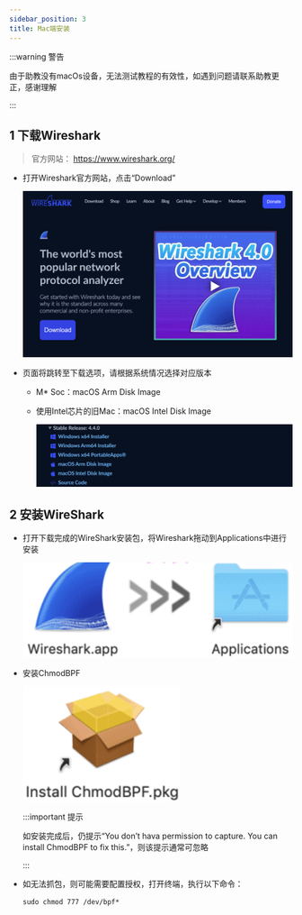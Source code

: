 ```yaml
---
sidebar_position: 3
title: Mac端安装
---
```


:::warning 警告

由于助教没有macOs设备，无法测试教程的有效性，如遇到问题请联系助教更正，感谢理解

:::

## 1 下载Wireshark

> 官方网站： https://www.wireshark.org/

* 打开Wireshark官方网站，点击“Download”

  ![image-20240905022017410](img/image-20240905022017410.png)

* 页面将跳转至下载选项，请根据系统情况选择对应版本
  * M* Soc：macOS Arm Disk Image
  
  * 使用Intel芯片的旧Mac：macOS Intel Disk Image
  
    ![image-20240905022127355](img/image-20240905022127355.png) 




##  2 安装WireShark

* 打开下载完成的WireShark安装包，将Wireshark拖动到Applications中进行安装

  ![image-20240905030522318](img/image-20240905030522318.png)

* 安装ChmodBPF

  ![image-20240905030602591](img/image-20240905030602591.png)

  :::important 提示

  如安装完成后，仍提示“You don’t hava permission to capture. You can install ChmodBPF to fix this.”，则该提示通常可忽略

  :::

* 如无法抓包，则可能需要配置授权，打开终端，执行以下命令：

  ```
  sudo chmod 777 /dev/bpf*
  ```

  
